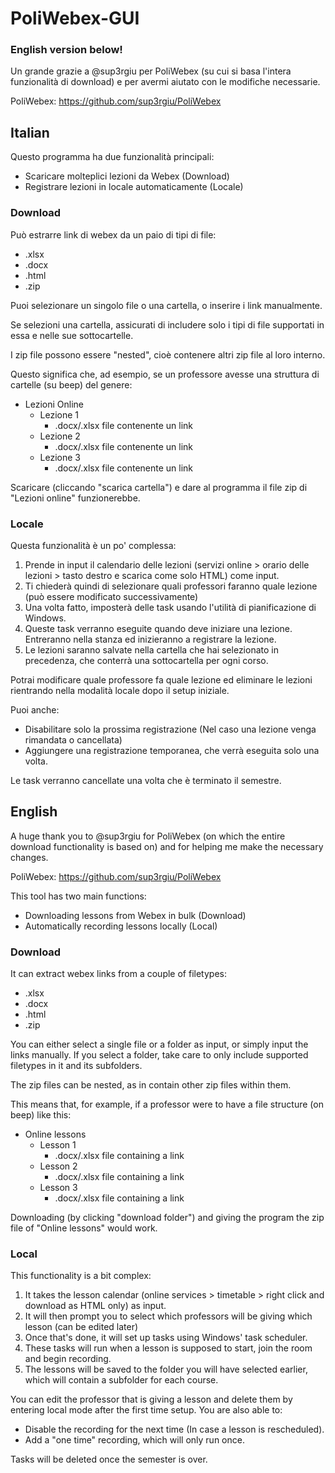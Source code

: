 # PoliWebex-GUI
### English version below!

Un grande grazie a @sup3rgiu per PoliWebex (su cui si basa l'intera funzionalità di download) e per avermi aiutato con le modifiche necessarie.

PoliWebex: https://github.com/sup3rgiu/PoliWebex

## Italian

Questo programma ha due funzionalità principali:
  - Scaricare molteplici lezioni da Webex (Download)
  - Registrare lezioni in locale automaticamente (Locale)
 
### Download
Può estrarre link di webex da un paio di tipi di file:
  - .xlsx
  - .docx
  - .html
  - .zip

Puoi selezionare un singolo file o una cartella, o inserire i link manualmente.

Se selezioni una cartella, assicurati di includere solo i tipi di file supportati in essa e nelle sue sottocartelle.



I zip file possono essere "nested", cioè contenere altri zip file al loro interno.

Questo significa che, ad esempio, se un professore avesse una struttura di cartelle (su beep) del genere:

 - Lezioni Online
 	- Lezione 1
 		- .docx/.xlsx file contenente un link
	- Lezione 2
		- .docx/.xlsx file contenente un link
	- Lezione 3
		- .docx/.xlsx file contenente un link
      

Scaricare (cliccando "scarica cartella") e dare al programma il file zip di "Lezioni online" funzionerebbe.

### Locale
Questa funzionalità è un po' complessa:
  1. Prende in input il calendario delle lezioni (servizi online > orario delle lezioni > tasto destro e scarica come solo HTML) come input.
  2. Ti chiederà quindi di selezionare quali professori faranno quale lezione (può essere modificato successivamente)
  3. Una volta fatto, imposterà delle task usando l'utilità di pianificazione di Windows.
  4. Queste task verranno eseguite quando deve iniziare una lezione. Entreranno nella stanza ed inizieranno a registrare la lezione.
  5. Le lezioni saranno salvate nella cartella che hai selezionato in precedenza, che conterrà una sottocartella per ogni corso.
  
 Potrai modificare quale professore fa quale lezione ed eliminare le lezioni rientrando nella modalità locale dopo il setup iniziale.
 
 Puoi anche:
  - Disabilitare solo la prossima registrazione (Nel caso una lezione venga rimandata o cancellata)
  - Aggiungere una registrazione temporanea, che verrà eseguita solo una volta.
  
 Le task verranno cancellate una volta che è terminato il semestre.


## English

A huge thank you to @sup3rgiu for PoliWebex (on which the entire download functionality is based on) and for helping me make the necessary changes.

PoliWebex: https://github.com/sup3rgiu/PoliWebex

This tool has two main functions:
  - Downloading lessons from Webex in bulk   (Download)
  - Automatically recording lessons locally  (Local)

### Download
It can extract webex links from a couple of filetypes:
  - .xlsx
  - .docx
  - .html
  - .zip
  
 You can either select a single file or a folder as input, or simply input the links manually. 
 If you select a folder, take care to only include supported filetypes in it and its subfolders.
 
 The zip files can be nested, as in contain other zip files within them.
 
 This means that, for example, if a professor were to have a file structure (on beep) like this:
- Online lessons
	- Lesson 1
		- .docx/.xlsx file containing a link
	- Lesson 2
		- .docx/.xlsx file containing a link
	- Lesson 3
		- .docx/.xlsx file containing a link

Downloading (by clicking "download folder") and giving the program the zip file of "Online lessons" would work.

### Local
This functionality is a bit complex:
  1. It takes the lesson calendar (online services > timetable > right click and download as HTML only) as input.
  2. It will then prompt you to select which professors will be giving which lesson (can be edited later)
  3. Once that's done, it will set up tasks using Windows' task scheduler.
  4. These tasks will run when a lesson is supposed to start, join the room and begin recording.
  5. The lessons will be saved to the folder you will have selected earlier, which will contain a subfolder for each course.
 
 You can edit the professor that is giving a lesson and delete them by entering local mode after the first time setup.
 You are also able to:
  - Disable the recording for the next time (In case a lesson is rescheduled).
  - Add a "one time" recording, which will only run once.
 
 Tasks will be deleted once the semester is over.
